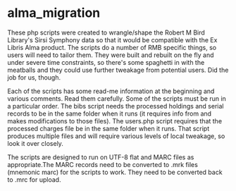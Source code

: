 # alma_migration
These php scripts were created to wrangle/shape the Robert M Bird Library's Sirsi Symphony data so that it would be compatible with the Ex Libris Alma product. The scripts do a number of RMB specific things, so users will need to tailor them. They were built and rebuilt on the fly and under severe time constraints, so there's some spaghetti in with the meatballs and they could use further tweakage from potential users. Did the job for us, though.


Each of the scripts has some read-me information at the beginning and various comments. Read them carefully. Some of the
scripts must be run in a particular order. The bibs script needs the processed holdings and serial records to be in
the same folder when it runs (it requires info from and makes modifications to those files). The users.php script
requires that the processed charges file be in the same folder when it runs. That script produces multiple files and
will require various levels of local tweakage, so look it over closely. 

The scripts are designed to run on UTF-8 flat and MARC files as appropriate.The MARC records need to be converted to .mrk files (mnemonic marc) for the scripts to work. They need to be converted back to .mrc for upload.
